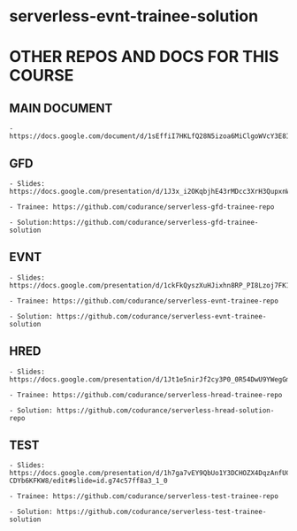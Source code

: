 # serverless-evnt-trainee-solution
# OTHER REPOS AND DOCS FOR THIS COURSE



## MAIN DOCUMENT

	- https://docs.google.com/document/d/1sEffiI7HKLfQ28N5izoa6MiClgoWVcY3E8IBwO3sdww/edit


## GFD

	- Slides: https://docs.google.com/presentation/d/1J3x_i2OKqbjhE43rMDcc3XrH3QupxnWm_VUh3pgTdt0/edit#slide=id.g74ac4e5c0c_0_37

	- Trainee: https://github.com/codurance/serverless-gfd-trainee-repo

	- Solution:https://github.com/codurance/serverless-gfd-trainee-solution


## EVNT
	- Slides: https://docs.google.com/presentation/d/1ckFkQyszXuHJixhn8RP_PI8Lzoj7FK1lyKtsB7pPPYI/edit#slide=id.g74c57ff882_0_0

	- Trainee: https://github.com/codurance/serverless-evnt-trainee-repo

	- Solution: https://github.com/codurance/serverless-evnt-trainee-solution


## HRED

	- Slides: https://docs.google.com/presentation/d/1Jt1e5nirJf2cy3P0_0R54DwU9YWegGmfABwAE3Ik0GY/edit#slide=id.g74c57ff8be_1_0

	- Trainee: https://github.com/codurance/serverless-hread-trainee-repo

	- Solution: https://github.com/codurance/serverless-hread-solution-repo


## TEST
	- Slides: https://docs.google.com/presentation/d/1h7ga7vEY9QbUo1Y3DCHOZX4DqzAnfUCi-CDYb6KFKW8/edit#slide=id.g74c57ff8a3_1_0

	- Trainee: https://github.com/codurance/serverless-test-trainee-repo

	- Solution: https://github.com/codurance/serverless-test-trainee-solution



